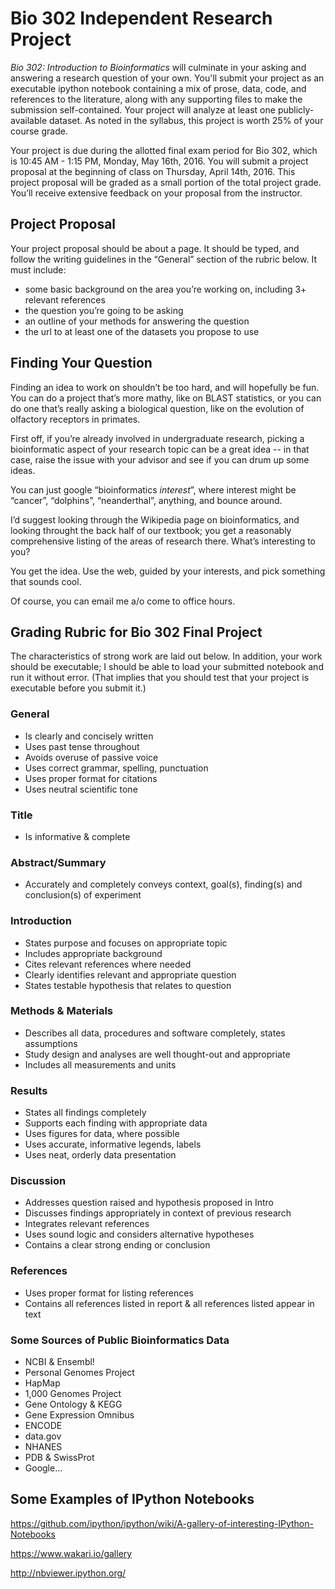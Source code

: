 # Bio 302 Independent Research Project


*Bio 302: Introduction to Bioinformatics* will culminate in your asking and answering a research question of your own. You'll submit your project as an executable ipython notebook containing a mix of prose, data, code, and references to the literature, along with any supporting files to make the submission self-contained. Your project will analyze at least one publicly-available dataset. As noted in the syllabus, this project is worth 25% of your course grade.

Your project is due during the allotted final exam period for Bio 302, which is 10:45 AM - 1:15 PM, Monday, May 16th, 2016. You will submit a project proposal at the beginning of class on Thursday, April 14th, 2016. This project proposal will be graded as a small portion of the total project grade. You’ll receive extensive feedback on your proposal from the instructor.


## Project Proposal

Your project proposal should be about a page. It should be typed, and follow the writing guidelines in the “General” section of the rubric below. It must include:

- some basic background on the area you’re working on, including 3+ relevant references
- the question you’re going to be asking
- an outline of your methods for answering the question
- the url to at least one of the datasets you propose to use

## Finding Your Question

Finding an idea to work on shouldn’t be too hard, and will hopefully be fun. You can do a project that’s more mathy, like on BLAST statistics, or you can do one that’s really asking a biological question, like on the evolution of olfactory receptors in primates.

First off, if you’re already involved in undergraduate research, picking a bioinformatic aspect of your research topic can be a great idea -- in that case, raise the issue with your advisor and see if you can drum up some ideas.

You can just google “bioinformatics *interest*”, where interest might be “cancer”, “dolphins”, “neanderthal”, anything, and bounce around.

I’d suggest looking through the Wikipedia page on bioinformatics, and looking throught the back half of our textbook; you get a reasonably comprehensive listing of the areas of research there. What’s interesting to you?

You get the idea. Use the web, guided by your interests, and pick something that sounds cool.

Of course, you can email me a/o come to office hours.


## Grading Rubric for Bio 302 Final Project

The characteristics of strong work are laid out below. In addition, your work should be executable; I should be able to load your submitted notebook and run it without error. (That implies that you should test that your project is executable before you submit it.)


### General

- Is clearly and concisely written
- Uses past tense throughout
- Avoids overuse of passive voice
- Uses correct grammar, spelling, punctuation
- Uses proper format for citations
- Uses neutral scientific tone


### Title

- Is informative & complete


### Abstract/Summary

- Accurately and completely conveys context, goal(s), finding(s) and conclusion(s) of experiment


### Introduction

- States purpose and focuses on appropriate topic
- Includes appropriate background
- Cites relevant references where needed
- Clearly identifies relevant and appropriate question
- States testable hypothesis that relates to question


### Methods & Materials

- Describes all data, procedures and software completely, states assumptions
- Study design and analyses are well thought-out and appropriate
- Includes all measurements and units


### Results

- States all findings completely
- Supports each finding with appropriate data
- Uses figures for data, where possible
- Uses accurate, informative legends, labels
- Uses neat, orderly data presentation


### Discussion

- Addresses question raised and hypothesis proposed in Intro
- Discusses findings appropriately in context of previous research
- Integrates relevant references
- Uses sound logic and considers alternative hypotheses
- Contains a clear strong ending or conclusion


### References

- Uses proper format for listing references
- Contains all references listed in report & all references listed appear in text


### Some Sources of Public Bioinformatics Data

- NCBI & Ensembl!
- Personal Genomes Project
- HapMap
- 1,000 Genomes Project
- Gene Ontology & KEGG
- Gene Expression Omnibus
- ENCODE
- data.gov
- NHANES
- PDB & SwissProt
- Google...


## Some Examples of IPython Notebooks

https://github.com/ipython/ipython/wiki/A-gallery-of-interesting-IPython-Notebooks

https://www.wakari.io/gallery

http://nbviewer.ipython.org/
